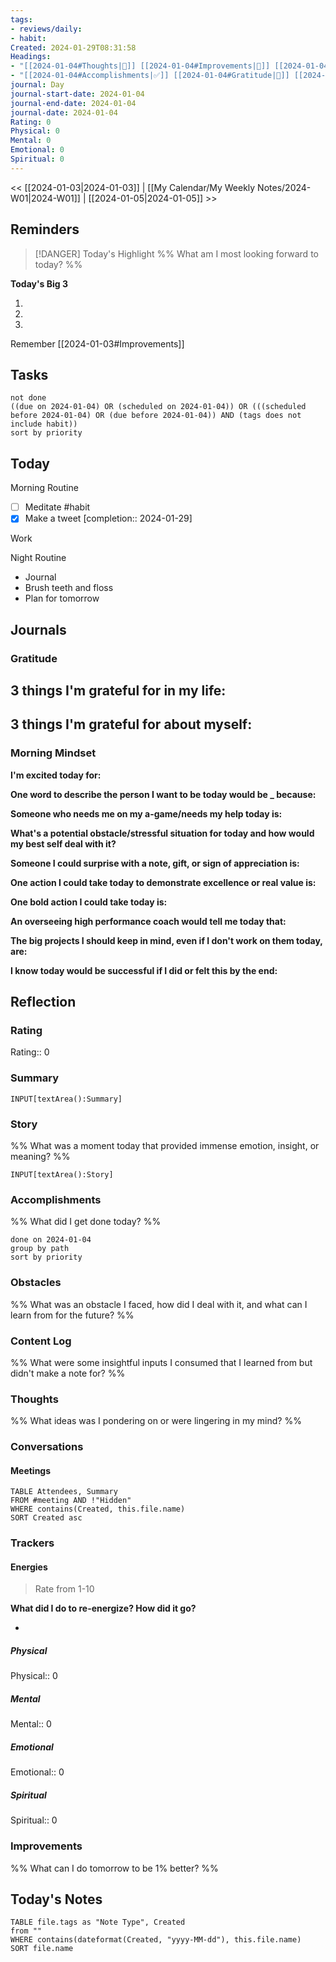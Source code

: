 ```yaml
---
tags: 
- reviews/daily: 
- habit: 
Created: 2024-01-29T08:31:58
Headings: 
- "[[2024-01-04#Thoughts|💭]] [[2024-01-04#Improvements|💪]] [[2024-01-04#Obstacles|🚧]]": 
- "[[2024-01-04#Accomplishments|✅]] [[2024-01-04#Gratitude|🙏]] [[2024-01-04#Content Log|📚]]": 
journal: Day
journal-start-date: 2024-01-04
journal-end-date: 2024-01-04
journal-date: 2024-01-04
Rating: 0
Physical: 0
Mental: 0
Emotional: 0
Spiritual: 0
---
```


<< [[2024-01-03|2024-01-03]] | [[My Calendar/My Weekly Notes/2024-W01|2024-W01]] | [[2024-01-05|2024-01-05]] >>

## Reminders

> [!DANGER] Today's Highlight
> %% What am I most looking forward to today? %%

**Today's Big 3**

1. 
2. 
3. 

Remember [[2024-01-03#Improvements]]

## Tasks

```tasks
not done
((due on 2024-01-04) OR (scheduled on 2024-01-04)) OR (((scheduled before 2024-01-04) OR (due before 2024-01-04)) AND (tags does not include habit))
sort by priority
```

## Today

Morning Routine

- [ ] Meditate #habit
- [x] Make a tweet  [completion:: 2024-01-29]

Work

Night Routine

- Journal
- Brush teeth and floss
- Plan for tomorrow

## Journals

### Gratitude

**3 things I'm grateful for in my life:**
- 

**3 things I'm grateful for about myself:**
- 

### Morning Mindset

**I'm excited today for:**

**One word to describe the person I want to be today would be \_ because:**

**Someone who needs me on my a-game/needs my help today is:**

**What's a potential obstacle/stressful situation for today and how would my best self deal with it?**

**Someone I could surprise with a note, gift, or sign of appreciation is:**

**One action I could take today to demonstrate excellence or real value is:**

**One bold action I could take today is:**

**An overseeing high performance coach would tell me today that:**

**The big projects I should keep in mind, even if I don't work on them today, are:**

**I know today would be successful if I did or felt this by the end:**

## Reflection

### Rating

Rating:: 0

### Summary

`INPUT[textArea():Summary]`

### Story

%% What was a moment today that provided immense emotion, insight, or meaning? %%

`INPUT[textArea():Story]`

### Accomplishments

%% What did I get done today? %%

```tasks
done on 2024-01-04
group by path
sort by priority
```

### Obstacles

%% What was an obstacle I faced, how did I deal with it, and what can I learn from for the future? %%

### Content Log

%% What were some insightful inputs I consumed that I learned from but didn't make a note for? %%

### Thoughts

%% What ideas was I pondering on or were lingering in my mind? %%

### Conversations

#### Meetings

```dataview
TABLE Attendees, Summary
FROM #meeting AND !"Hidden"
WHERE contains(Created, this.file.name)
SORT Created asc
```

### Trackers

#### Energies

> Rate from 1-10

**What did I do to re-energize? How did it go?**

- 

##### Physical

Physical:: 0

##### Mental

Mental:: 0

##### Emotional

Emotional:: 0

##### Spiritual

Spiritual:: 0

### Improvements
%% What can I do tomorrow to be 1% better? %%

## Today's Notes

```dataview
TABLE file.tags as "Note Type", Created
from ""
WHERE contains(dateformat(Created, "yyyy-MM-dd"), this.file.name)
SORT file.name
```
